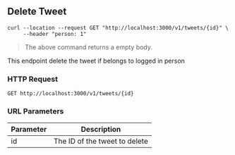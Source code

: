 ## Delete Tweet

```shell
curl --location --request GET "http://localhost:3000/v1/tweets/{id}" \
     --header "person: 1"
```

> The above command returns a empty body.

This endpoint delete the tweet if belongs to logged in person

### HTTP Request

`GET http://localhost:3000/v1/tweets/{id}`

### URL Parameters

Parameter | Description
--------- | -----------
id | The ID of the tweet to delete
